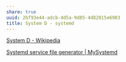 ```yaml
---
share: true
uuid: 2bf93e44-adcb-4d5a-9d85-4d82015e6983
title: System D - systemd
---
```

[System D - Wikipedia](https://en.wikipedia.org/wiki/System_D)

[Systemd service file generator | MySystemd](https://mysystemd.talos.sh/)